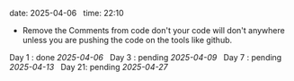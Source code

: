 date: 2025-04-06  
time: 22:10  

  - Remove the Comments from code don't your code will don't anywhere unless you are pushing the code on the tools like github.

Day 1 : done *2025-04-06*  
Day 3 : pending *2025-04-09*  
Day 7 : pending *2025-04-13*  
Day 21: pending *2025-04-27*